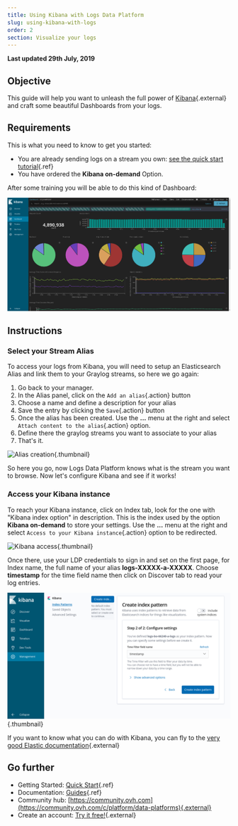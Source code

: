 ```yaml
---
title: Using Kibana with Logs Data Platform
slug: using-kibana-with-logs
order: 2
section: Visualize your logs
---
```


**Last updated 29th July, 2019**

## Objective

This guide will help you want to unleash the full power of [Kibana](https://github.com/elastic/kibana){.external} and craft some beautiful Dashboards from your logs.

## Requirements

This is what you need to know to get you started:

- You are already sending logs on a stream you own: [see the quick start tutorial](../quick_start/guide.fr-fr.md){.ref}
- You have ordered the **Kibana on-demand** Option.

After some training you will be able to do this kind of Dashboard: 

![Kibana Dashboard](images/kibana.png)

## Instructions

### Select your Stream Alias

To access your logs from Kibana, you will need to setup an Elasticsearch Alias and link them to your Graylog streams, so here we go again:

1. Go back to your manager.
2. In the Alias panel, click on the `Add an alias`{.action} button
3. Choose a name and define a description for your alias
4. Save the entry by clicking the `Save`{.action} button
5. Once the alias has been created. Use the **...** menu at the right and select `Attach content to the alias`{.action} option.
6. Define there the graylog streams you want to associate to your alias
7. That's it.

![Alias creation](images/alias.png){.thumbnail}

So here you go, now Logs Data Platform knows what is the stream you want to browse. Now let's configure Kibana and see if it works!

### Access your Kibana instance

To reach your Kibana instance, click on Index tab, look for the one with "Kibana index option" in description. This is the index used by the option **Kibana on-demand** to store your settings.
Use the **...** menu at the right and select `Access to your Kibana instance`{.action} option to be redirected.

![Kibana access](images/url.png){.thumbnail}

Once there, use your LDP credentials to sign in and set on the first page, for Index name, the full name of your alias **logs-XXXXX-a-XXXXX**. Choose **timestamp** for the time field name then click on Discover tab to read your log entries.

![Kibana setup](images/kibana_setup.png){.thumbnail}

If you want to know what you can do with Kibana, you can fly to the [very good Elastic documentation](https://www.elastic.co/guide/en/kibana/6.7/index.html){.external}

## Go further

- Getting Started: [Quick Start](../quick_start/guide.fr-fr.md){.ref}
- Documentation: [Guides](../product.fr-fr.md){.ref}
- Community hub: [https://community.ovh.com](https://community.ovh.com/c/platform/data-platforms){.external}
- Create an account: [Try it free!](https://www.ovh.com/fr/order/express/#/new/express/resume?products=~%28~%28planCode~%27logs-basic~productId~%27logs%29){.external}
